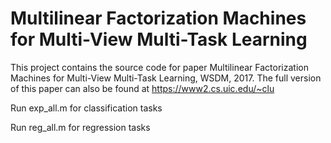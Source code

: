 #  Multilinear Factorization Machines for Multi-View Multi-Task Learning

This project contains the source code for paper Multilinear Factorization Machines for Multi-View Multi-Task Learning, WSDM, 2017. 
The full version of this paper can also be found at https://www2.cs.uic.edu/~clu

Run exp_all.m for classification tasks

Run reg_all.m for regression tasks

